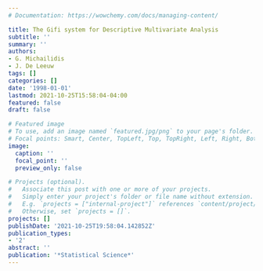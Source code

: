 ```yaml
---
# Documentation: https://wowchemy.com/docs/managing-content/

title: The Gifi system for Descriptive Multivariate Analysis
subtitle: ''
summary: ''
authors:
- G. Michailidis
- J. De Leeuw
tags: []
categories: []
date: '1998-01-01'
lastmod: 2021-10-25T15:58:04-04:00
featured: false
draft: false

# Featured image
# To use, add an image named `featured.jpg/png` to your page's folder.
# Focal points: Smart, Center, TopLeft, Top, TopRight, Left, Right, BottomLeft, Bottom, BottomRight.
image:
  caption: ''
  focal_point: ''
  preview_only: false

# Projects (optional).
#   Associate this post with one or more of your projects.
#   Simply enter your project's folder or file name without extension.
#   E.g. `projects = ["internal-project"]` references `content/project/deep-learning/index.md`.
#   Otherwise, set `projects = []`.
projects: []
publishDate: '2021-10-25T19:58:04.142852Z'
publication_types:
- '2'
abstract: ''
publication: '*Statistical Science*'
---
```

